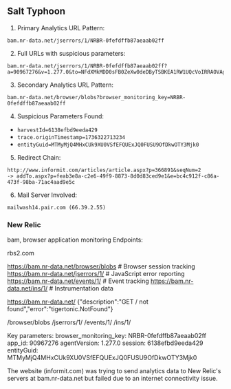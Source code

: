 ## Salt Typhoon 

1. Primary Analytics URL Pattern:


```plaintext
bam.nr-data.net/jserrors/1/NRBR-0fefdffb87aeaab02ff
```

2. Full URLs with suspicious parameters:


```plaintext
bam.nr-data.net/jserrors/1/NRBR-0fefdffb87aeaab02ff?a=90967276&v=1.277.0&to=NFdXMkMDD0sFB0ZeXw0deDByTSBKEA1RW1UQcVoIRRAOVAgBQBh0BkZUD10R&rst=1017793&ck=0&s=6138efbd9eeda429&ref=https://www.informit.com/articles/article.aspx&ptid=a9bb344575ff1790
```

3. Secondary Analytics URL Pattern:


```plaintext
bam.nr-data.net/browser/blobs?browser_monitoring_key=NRBR-0fefdffb87aeaab02ff
```

4. Suspicious Parameters Found:


- `harvestId=6138efbd9eeda429`
- `trace.originTimestamp=1736322713234`
- `entityGuid=MTMyMjQ4MHxCUk9XU0VSfEFQUExJQ0FUSU9OfDkwOTY3Mjk0`


5. Redirect Chain:


```plaintext
http://www.informit.com/articles/article.aspx?p=366891&seqNum=2
-> addTo.aspx?p=feab3e8a-c2e6-49f9-8873-8d0d83ced9e1&e=bc4c912f-c86a-473f-98ba-71ac4aad9e5c
```

6. Mail Server Involved:


```plaintext
mailwash14.pair.com (66.39.2.55)
```


### New Relic
bam, browser application monitoring
Endpoints:


rbs2.com

https://bam.nr-data.net/browser/blobs      # Browser session tracking
https://bam.nr-data.net/jserrors/1/        # JavaScript error reporting 
https://bam.nr-data.net/events/1/          # Event tracking
https://bam.nr-data.net/ins/1/             # Instrumentation data

https://bam.nr-data.net/
{"description":"GET / not found","error":"tigertonic.NotFound"}


/browser/blobs
/jserrors/1/
/events/1/
/ins/1/

Key parameters:
browser_monitoring_key: NRBR-0fefdffb87aeaab02ff
app_id: 90967276
agentVersion: 1.277.0
session: 6138efbd9eeda429
entityGuid: MTMyMjQ4MHxCUk9XU0VSfEFQUExJQ0FUSU9OfDkwOTY3Mjk0


The website (informit.com) was trying to send analytics data to New Relic's servers at bam.nr-data.net but failed due to an internet connectivity issue.
